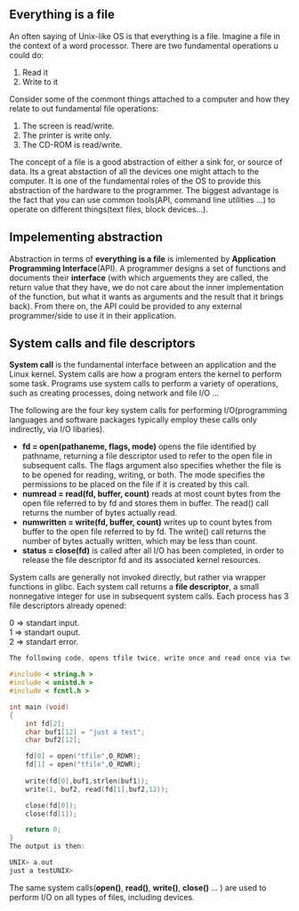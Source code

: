 ## Everything is a file
An often saying of Unix-like OS is that everything is a file. Imagine a file in the context of a word processor. There are two fundamental operations u could do: <br />
1. Read it <br />
2. Write to it <br />

Consider some of the commont things attached to a computer and how they relate to out fundamental file operations: <br />
1. The screen is read/write. <br />
2. The printer is write only. <br />
3. The CD-ROM is read/write. <br />

The concept of a file is a good abstraction of either a sink for, or source of data. Its a great abstaction of all the devices one might attach to the computer. It is one of the fundamental roles of the OS to provide this abstraction of the hardware to the programmer. The biggest advantage is the fact that you can use common tools(API, command line utilities ...) to operate on different things(text files, block devices...).

## Impelementing abstraction
Abstraction in terms of **everything is a file** is imlemented by **Application Programming Interface**(API). A programmer designs a set of functions and documents their **interface** (with which arguements they are called, the return value that they have, we do not care about the inner implementation of the function, but what it wants as arguments and the result that it brings back). From there on, the API could be provided to any external programmer/side to use it in their application.

## System calls and file descriptors
**System call** is the fundamental interface between an application and the Linux kernel. System calls are how a program enters the kernel to perform some task. Programs use system calls to perform a variety of operations, such as creating processes, doing network and file I/O ... <br /> 

The following are the four key system calls for performing I/O(programming languages and software packages typically employ these calls only indirectly, via I/O libaries). <br />
* **fd = open(pathaneme, flags, mode)** opens the file identified by pathname, returning a file descriptor used to refer to the open file in subsequent calls. The flags argument also specifies whether the file is to be opened for reading, writing, or both. The mode specifies the permissions to be placed on the file if it is created by this call.<br />
* **numread = read(fd, buffer, count)** reads at most count bytes from the open file referred to by fd and stores them in buffer. The read() call returns the number of bytes actually read. <br />
* **numwritten = write(fd, buffer, count)** writes up to count bytes from buffer to the open file referred to by fd. The write() call returns the number of bytes actually written, which may be less than count. <br />
* **status = close(fd)** is called after all I/O has been completed, in order to release the file descriptor fd and its associated kernel resources. <br />

System calls are generally not invoked directly, but rather via wrapper functions in glibc. Each system call returns a **file descriptor**, a small nonnegative integer for use in subsequent system calls. Each process has 3 file descriptors already opened:<br />

0 => standart input. <br />
1 => standart ouput. <br /> 
2 => standart error. <br />


```c
The following code, opens tfile twice, write once and read once via two different file descriptors.

#include < string.h >
#include < unistd.h >
#include < fcntl.h >

int main (void)
{
    int fd[2];
    char buf1[12] = "just a test";
    char buf2[12];

    fd[0] = open("tfile",O_RDWR);
    fd[1] = open("tfile",O_RDWR);
    
    write(fd[0],buf1,strlen(buf1));
    write(1, buf2, read(fd[1],buf2,12));

    close(fd[0]);
    close(fd[1]);

    return 0;
}
The output is then:

UNIX> a.out
just a testUNIX> 

``` 

The same system calls(**open()**, **read()**, **write()**, **close()** ... ) are used to perform I/O on all types of files, including devices. 
